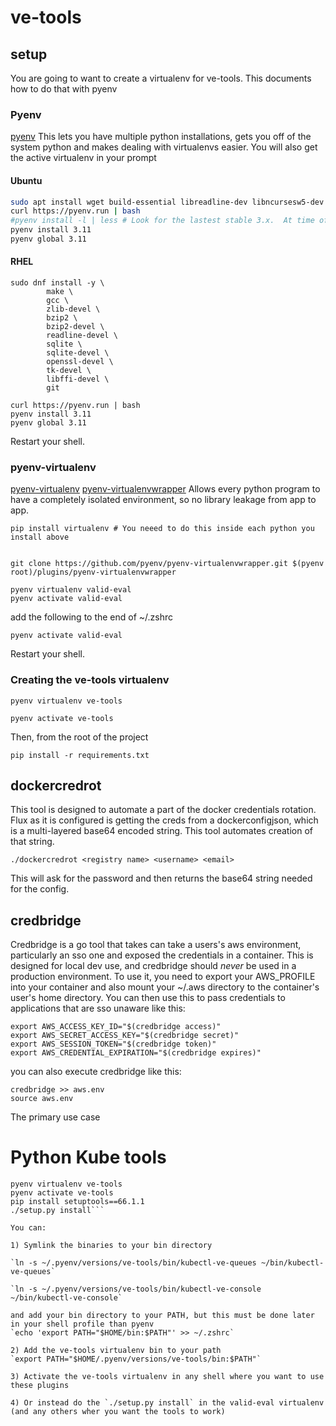 # ve-tools

## setup

You are going to want to create a virtualenv for ve-tools.  This documents how to do that with pyenv

### Pyenv
[pyenv](https://github.com/pyenv/pyenv)
This lets you have multiple python installations, gets you off of the system python and makes dealing with virtualenvs easier.  You will also get the active virtualenv in your prompt

#### Ubuntu
```zsh
sudo apt install wget build-essential libreadline-dev libncursesw5-dev libssl-dev libsqlite3-dev tk-dev libgdbm-dev libc6-dev libbz2-dev libffi-dev zlib1g-dev lzma lzma-dev liblzma-dev
curl https://pyenv.run | bash
#pyenv install -l | less # Look for the lastest stable 3.x.  At time of writing 3.10.10
pyenv install 3.11
pyenv global 3.11
```

#### RHEL
```
sudo dnf install -y \
        make \
        gcc \
        zlib-devel \
        bzip2 \
        bzip2-devel \
        readline-devel \
        sqlite \
        sqlite-devel \
        openssl-devel \
        tk-devel \
        libffi-devel \
        git

curl https://pyenv.run | bash
pyenv install 3.11
pyenv global 3.11
```

Restart your shell.
### pyenv-virtualenv
[pyenv-virtualenv](https://github.com/pyenv/pyenv-virtualenv)
[pyenv-virtualenvwrapper](https://github.com/pyenv/pyenv-virtualenvwrapper)
Allows every python program to have a completely isolated environment, so no library leakage from app to app.

```
pip install virtualenv # You neeed to do this inside each python you install above


git clone https://github.com/pyenv/pyenv-virtualenvwrapper.git $(pyenv root)/plugins/pyenv-virtualenvwrapper

pyenv virtualenv valid-eval
pyenv activate valid-eval
```

add the following to the end of ~/.zshrc

```
pyenv activate valid-eval
```

Restart your shell.

### Creating the ve-tools virtualenv

```pyenv virtualenv ve-tools```

```pyenv activate ve-tools```

Then, from the root of the project

```pip install -r requirements.txt```

## dockercredrot

This tool is designed to automate a part of the docker credentials rotation.  Flux as it is configured is getting the creds from a dockerconfigjson, which is a multi-layered base64 encoded string.  This tool automates creation of that string.

```./dockercredrot <registry name> <username> <email>```

This will ask for the password and then returns the base64 string needed for the config.

## credbridge

Credbridge is a go tool that takes can take a users's aws environment, particularly an sso one and exposed the credentials in a container.  This is designed for local dev use, and credbridge should _never_ be used in a production environment.  To use it, you need to export your AWS_PROFILE into your container and also mount your ~/.aws directory to the container's user's home directory.  You can then use this to pass credentials to applications that are sso unaware like this:

```
export AWS_ACCESS_KEY_ID="$(credbridge access)"
export AWS_SECRET_ACCESS_KEY="$(credbridge secret)"
export AWS_SESSION_TOKEN="$(credbridge token)"
export AWS_CREDENTIAL_EXPIRATION="$(credbridge expires)"
```

you can also execute credbridge like this:

```
credbridge >> aws.env
source aws.env
```

The primary use case 

# Python Kube tools

```
pyenv virtualenv ve-tools
pyenv activate ve-tools
pip install setuptools==66.1.1
./setup.py install```

You can:

1) Symlink the binaries to your bin directory

`ln -s ~/.pyenv/versions/ve-tools/bin/kubectl-ve-queues ~/bin/kubectl-ve-queues`

`ln -s ~/.pyenv/versions/ve-tools/bin/kubectl-ve-console ~/bin/kubectl-ve-console`

and add your bin directory to your PATH, but this must be done later in your shell profile than pyenv
`echo 'export PATH="$HOME/bin:$PATH"' >> ~/.zshrc`

2) Add the ve-tools virtualenv bin to your path
`export PATH="$HOME/.pyenv/versions/ve-tools/bin:$PATH"`

3) Activate the ve-tools virtualenv in any shell where you want to use these plugins

4) Or instead do the `./setup.py install` in the valid-eval virtualenv (and any others wher you want the tools to work)